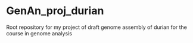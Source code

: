 # GenAn_proj_durian
Root repository for my project of draft genome assembly of durian for the course in genome analysis
